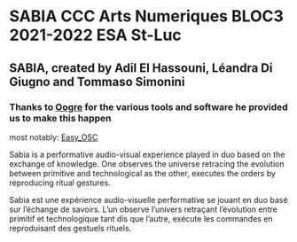 # SABIA     CCC     Arts Numeriques BLOC3 2021-2022 ESA St-Luc

## SABIA, created by Adil El Hassouni, Léandra Di Giugno and Tommaso Simonini

### Thanks to [Oogre](https://github.com/oogre) for the various tools and software he provided us to make this happen 
most notably: [Easy_OSC](https://github.com/oogre/easy_osc) 
    
Sabia is a performative audio-visual experience played in duo based on the exchange of knowledge. 
One observes the universe retracing the evolution between primitive and technological as the other, executes the orders by reproducing ritual gestures.

Sabia est une expérience audio-visuelle performative se jouant en duo basé sur l’échange de savoirs.
L’un observe l’univers retraçant l’évolution entre primitif et technologique tant dis que l’autre, exécute les commandes en reproduisant des gestuels rituels.
